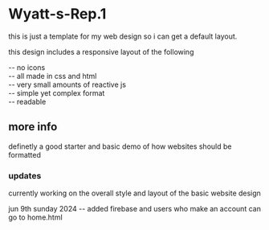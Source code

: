 # Wyatt-s-Rep.1

this is just a template for my web design so i can get a default layout.

this design includes a responsive layout of the following

-- no icons <br>
-- all made in css and html <br>
-- very small amounts of reactive js <br>
-- simple yet complex format <br>
-- readable

<h2>more info</h2>
definetly a good starter and basic demo of how websites should be formatted

<h3>updates</h3>
currently working on the overall style and layout of the basic website design

jun 9th sunday 2024 -- added firebase and users who make an account can go to home.html